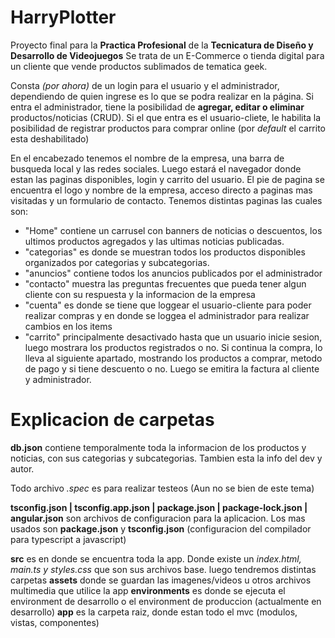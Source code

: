 # HarryPlotter

Proyecto final para la **Practica Profesional** de la **Tecnicatura de Diseño y Desarrollo de Videojuegos**
Se trata de un E-Commerce o tienda digital para un cliente que vende productos sublimados de tematica geek.

Consta _(por ahora)_ de un login para el usuario y el administrador, dependiendo de quien ingrese es lo que se podra realizar en la página. 
Si entra el administrador, tiene la posibilidad de **agregar, editar o eliminar** productos/noticias (CRUD). Si el que entra es el usuario-cliete, le habilita la posibilidad de registrar productos para comprar online (por _default_ el carrito esta deshabilitado)

En el encabezado tenemos el nombre de la empresa, una barra de busqueda local y las redes sociales. Luego estará el navegador donde estan las paginas disponibles, login y carrito del usuario.
El pie de pagina se encuentra el logo y nombre de la empresa, acceso directo a paginas mas visitadas y un formulario de contacto.
Tenemos distintas paginas las cuales son:
* "Home" contiene un carrusel con banners de noticias o descuentos, los ultimos productos agregados y las ultimas noticias publicadas.
* "categorias" es donde se muestran todos los productos disponibles organizados por categorias y subcategorias.
* "anuncios" contiene todos los anuncios publicados por el administrador
* "contacto" muestra las preguntas frecuentes que pueda tener algun cliente con su respuesta y la informacion de la empresa 
* "cuenta" es donde se tiene que loggear el usuario-cliente para poder realizar compras y en donde se loggea el administrador para realizar cambios en los items
* "carrito" principalmente desactivado hasta que un usuario inicie sesion, luego mostrara los productos registrados o no.
  Si continua la compra, lo lleva al siguiente apartado, mostrando los productos a comprar, metodo de pago y si tiene descuento o no. Luego se emitira la factura al cliente y administrador.

# Explicacion de carpetas

**db.json** contiene temporalmente toda la informacion de los productos y noticias, con sus categorias y subcategorias. Tambien esta la info del dev y autor.

Todo archivo _.spec_ es para realizar testeos (Aun no se bien de este tema)

**tsconfig.json | tsconfig.app.json | package.json | package-lock.json | angular.json** son archivos de configuracion para la aplicacion. Los mas usados son **package.json** y **tsconfig.json** (configuracion del compilador para typescript a javascript)

**src** es en donde se encuentra toda la app. Donde existe un _index.html, main.ts y styles.css_ que son sus archivos base. luego tendremos distintas carpetas
**assets** donde se guardan las imagenes/videos u otros archivos multimedia que utilice la app
**environments** es donde se ejecuta el environment de desarrollo o el environment de produccion (actualmente en desarrollo)
**app** es la carpeta raiz, donde estan todo el mvc (modulos, vistas, componentes)